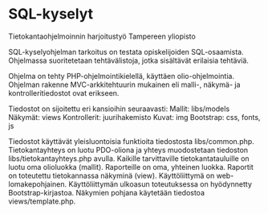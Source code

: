 # SQL-kyselyt
Tietokantaohjelmoinnin harjoitustyö
Tampereen yliopisto

SQL-kyselyohjelman tarkoitus on testata opiskelijoiden SQL-osaamista. 
Ohjelmassa suoritetetaan tehtävälistoja, jotka sisältävät erilaisia tehtäviä. 

Ohjelma on tehty PHP-ohjelmointikielellä, käyttäen olio-ohjelmointia. 
Ohjelman rakenne MVC-arkkitehtuurin mukainen eli malli-, näkymä- ja kontrolleritiedostot ovat erikseen. 

Tiedostot on sijoitettu eri kansioihin seuraavasti:
Mallit: libs/models
Näkymät: views
Kontrollerit: juurihakemisto
Kuvat: img
Bootstrap: css, fonts, js

Tiedostot käyttävät yleisluontoisia funktioita tiedostosta libs/common.php. 
Tietokantayhteys on luotu PDO-oliona ja yhteys muodostetaan tiedoston libs/tietokantayhteys.php avulla.
Kaikille tarvittaville tietokantatauluille on luotu oma olioluokka (mallit). 
Raporteille on oma, yhteinen luokka. Raportit on toteutettu tietokannassa näkyminä (view).
Käyttöliittymä on web-lomakepohjainen. Käyttöliittymän ulkoasun toteutuksessa on hyödynnetty Bootstrap-kirjastoa. 
Näkymien pohjana käytetään tiedostoa views/template.php.

